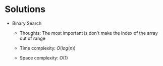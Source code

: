 # Solutions

* Binary Search
  * Thoughts: The most important is don't make the index of the array out of range
  * Time complexity: $O(log(n))$

  * Space complexity: $O(1)$